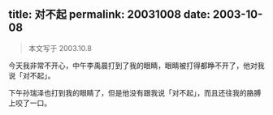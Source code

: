 title: 对不起
permalink: 20031008
date: 2003-10-08
---

> 本文写于 2003.10.8

今天我非常不开心，中午李禹晨打到了我的眼睛，眼睛被打得都睁不开了，他对我说「对不起」。

下午孙瑞泽也打到我的眼睛了，但是他没有跟我说「对不起」，而且还往我的胳膊上咬了一口。
